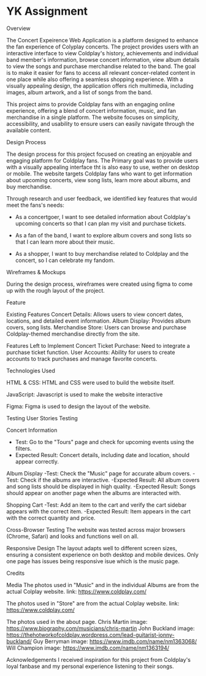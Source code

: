 # YK Assignment

Overview

The Concert Expeirence Web Application is a platform designed to enhance the fan experience of Colyplay concerts. The project provides users with an interactive interface to view Coldplay's history, achievements and individual band member's information, browse concert information, view album details to view the songs and purchase merchandise related to the band.
The goal is to make it easier for fans to access all relevant concer-related content in one place while also offering a seamless shopping experience. With a visually appealing design, the application offers rich multimedia, including images, album artwork, and a list of songs from the band.

This project aims to provide Coldplay fans with an engaging online experience, offering a blend of concert information, music, and fan merchandise in a single platform. The website focuses on simplicity, accessibility, and usability to ensure users can easily navigate through the available content.


Design Process

The design process for this project focused on creating an enjoyable and engaging platform for Coldplay fans. The Primary goal was to provide users with a visually appealing interface tht is also easy to use, wether on desktop or mobile. The website targets Coldplay fans who want to get information about upcoming concerts, view song lists, learn more about albums, and buy merchandise.

Through research and user feedback, we identified key features that would meet the fans's needs:

- As a concertgoer, I want to see detailed information about Coldplay's upcoming concerts so that I can plan my visit and    purchase tickets.

- As a fan of the band, I want to explore album covers and song lists so that I can learn more about their music.

- As a shopper, I want to buy merchandise related to Coldplay and the concert, so I can celebrate my fandom.


Wireframes & Mockups

During the design process, wireframes were created using figma to come up with the rough layout of the project.


Feature

Existing Features
Concert Details: Allows users to view concert dates, locations, and detailed event information.
Album Display: Provides album covers, song lists.
Merchandise Store: Users can browse and purchase Coldplay-themed merchandise directly from the site.

Features Left to Implement
Concert Ticket Purchase: Need to integrate a purchase ticket function.
User Accounts: Ability for users to create accounts to track purchases and manage favorite concerts.


Technologies Used

HTML & CSS: HTML and CSS were used to build the website itself.

JavaScript: Javascript is used to make the website interactive

Figma: Figma is used to design the layout of the website.


Testing
User Stories Testing

Concert Information
- Test: Go to the "Tours" page and check for upcoming events using the filters.
- Expected Result: Concert details, including date and location, should appear correctly.

Album Display
-Test: Check the "Music" page for accurate album covers.
-Test: Check if the albums are interactive.
-Expected Result: All album covers and song lists should be displayed in high quality.
-Expected Result: Songs should appear on another page when the albums are interacted with.

Shopping Cart
-Test: Add an item to the cart and verify the cart sidebar appears with the correct item.
-Expected Result: Item appears in the cart with the correct quantity and price.


Cross-Browser Testing
The website was tested across major browsers (Chrome, Safari) and looks and functions well on all.

Responsive Design
The layout adapts well to different screen sizes, ensuring a consistent experience on both desktop and mobile devices. Only one page has issues being responsive isue which is the music page.


Credits

Media
The photos used in "Music" and in the individual Albums are from the actual Colplay website.
link: https://www.coldplay.com/

The photos used in "Store" are from the actual Colplay website.
link: https://www.coldplay.com/

The photos used in the about page.
Chris Martin image: https://www.biography.com/musicians/chris-martin
John Buckland image: https://thehotworkofcoldplay.wordpress.com/lead-guitarist-jonny-buckland/
Guy Berryman image: https://www.imdb.com/name/nm1363068/
Will Champion image: https://www.imdb.com/name/nm1363194/


Acknowledgements
I received inspiration for this project from Coldplay's loyal fanbase and my personal experience listening to their songs.